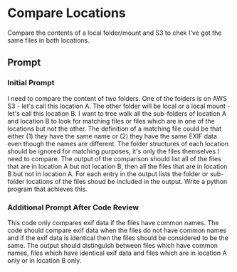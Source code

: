 # Compare Locations

Compare the contents of a local folder/mount and S3 to chek I've got the same files in both locations.

## Prompt

### Initial Prompt

I need to compare the content of two folders.  One of the folders is on AWS S3 - let's call this location A. The other folder will be local or a local mount - let's call this location B.  I want to tree walk all the sub-folders of location A and location B to look for matching files or files which are in one of the locations but not the other.  The definition of a matching file could be that either (1) they have the same name or (2) they have the same EXIF data even though the names are different.  The folder structures of each location should be ignored for matching purposes, it's only the files themselves I need to compare.  The output of the comparison should list all of the files that are in location A but not location B, then all the files that are in location B but not in location A.  For each entry in the output lists the folder or sub-folder locations of the files shoud be included in the output.  Write a python program that achieves this.

### Additional Prompt After Code Review

This code only compares exif data if the files have common names.  The code should compare exif data when the files do not have common names and if the exif data is identical then the files should be considered to be the same.  The output should distinguish between files which have common names, files which have identical exif data and files which are in location A only or in location B only.
